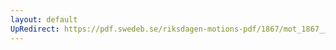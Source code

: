```yaml
---
layout: default
UpRedirect: https://pdf.swedeb.se/riksdagen-motions-pdf/1867/mot_1867__ak__00156/mot_1867__ak__00156_002.pdf
---
```

